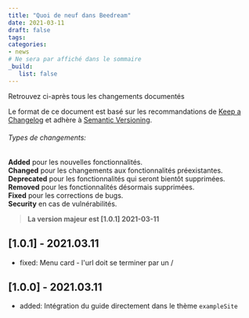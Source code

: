 ```yaml
---
title: "Quoi de neuf dans Beedream"
date: 2021-03-11
draft: false
tags:
categories:
- news
# Ne sera par affiché dans le sommaire
_build:
   list: false
---
```


<!--more-->

Retrouvez ci-après tous les changements documentés

Le format de ce document est basé sur les recommandations de [Keep a Changelog](https://keepachangelog.com/fr/1.0.0/) et adhère à [Semantic Versioning](https://semver.org/lang/fr/).

###### Types de changements:
**Added** pour les nouvelles fonctionnalités.  
**Changed** pour les changements aux fonctionnalités préexistantes.  
**Deprecated** pour les fonctionnalités qui seront bientôt supprimées.  
**Removed** pour les fonctionnalités désormais supprimées.  
**Fixed** pour les corrections de bugs.  
**Security** en cas de vulnérabilités.  

> **La version majeur est [1.0.1] 2021-03-11**

[1.0.1] - 2021.03.11
--------------------
- fixed: Menu card - l'url doit se terminer par un /

[1.0.0] - 2021.03.11
--------------------
- added: Intégration du guide directement dans le thème `exampleSite`
